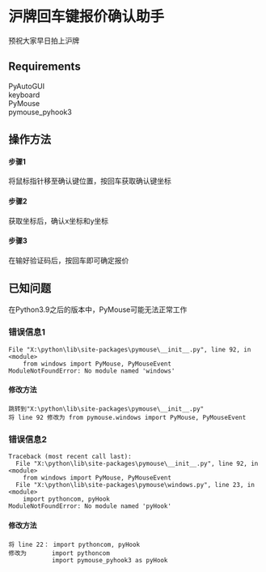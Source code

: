 # 沪牌回车键报价确认助手

预祝大家早日拍上沪牌

## Requirements
PyAutoGUI\
keyboard\
PyMouse\
pymouse_pyhook3

## 操作方法

#### 步骤1
将鼠标指针移至确认键位置，按回车获取确认键坐标
#### 步骤2
获取坐标后，确认x坐标和y坐标
#### 步骤3
在输好验证码后，按回车即可确定报价


## 已知问题
在Python3.9之后的版本中，PyMouse可能无法正常工作
### 错误信息1
```doctest
File "X:\python\lib\site-packages\pymouse\__init__.py", line 92, in <module>
    from windows import PyMouse, PyMouseEvent
ModuleNotFoundError: No module named 'windows'
```
#### 修改方法
```doctest
跳转到"X:\python\lib\site-packages\pymouse\__init__.py"
将 line 92 修改为 from pymouse.windows import PyMouse, PyMouseEvent
```
### 错误信息2
```doctest
Traceback (most recent call last):
  File "X:\python\lib\site-packages\pymouse\__init__.py", line 92, in <module>
    from windows import PyMouse, PyMouseEvent
  File "X:\python\lib\site-packages\pymouse\windows.py", line 23, in <module>
    import pythoncom, pyHook
ModuleNotFoundError: No module named 'pyHook'
```
#### 修改方法
```doctest
将 line 22： import pythoncom, pyHook
修改为       import pythoncom
            import pymouse_pyhook3 as pyHook
```
